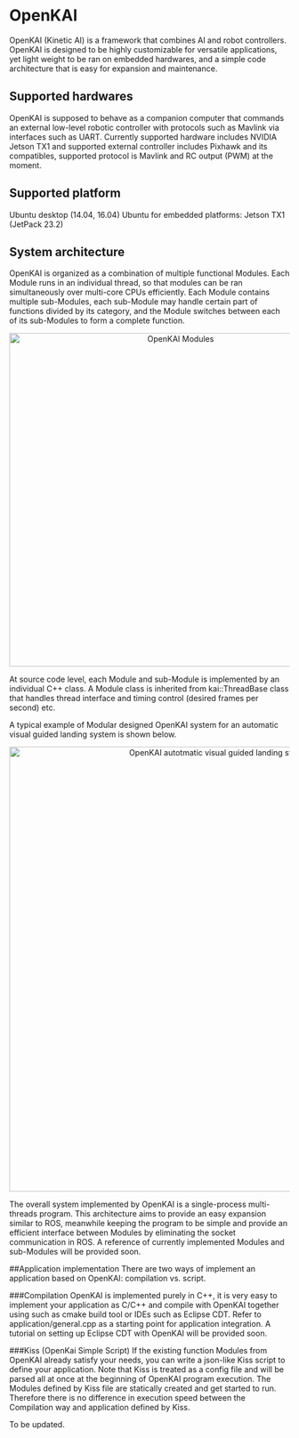# OpenKAI
OpenKAI (Kinetic AI) is a framework that combines AI and robot controllers. OpenKAI is designed to be highly customizable for versatile applications, yet light weight to be ran on embedded hardwares, and a simple code architecture that is easy for expansion and maintenance.

## Supported hardwares
OpenKAI is supposed to behave as a companion computer that commands an external low-level robotic controller with protocols such as Mavlink via interfaces such as UART. Currently supported hardware includes NVIDIA Jetson TX1 and supported external controller includes Pixhawk and its compatibles, supported protocol is Mavlink and RC output (PWM) at the moment.

## Supported platform
Ubuntu desktop (14.04, 16.04)
Ubuntu for embedded platforms: Jetson TX1 (JetPack 23.2)

## System architecture
OpenKAI is organized as a combination of multiple functional Modules. Each Module runs in an individual thread, so that modules can be ran simultaneously over multi-core CPUs efficiently. Each Module contains multiple sub-Modules, each sub-Module may handle certain part of functions divided by its category, and the Module switches between each of its sub-Modules to form a complete function.

<p align="center">
<img src="https://github.com/yankailab/OpenKAI/raw/master/doc/img/F1.png" alt="OpenKAI Modules" width="600px">
</p>

At source code level, each Module and sub-Module is implemented by an individual C++ class. A Module class is inherited from kai::ThreadBase class that handles thread interface and timing control (desired frames per second) etc.

A typical example of Modular designed OpenKAI system for an automatic visual guided landing system is shown below.

<p align="center">
<img src="https://github.com/yankailab/OpenKAI/raw/master/doc/img/F2.png" alt="OpenKAI autotmatic visual guided landing system diagram" width="800px">
</p>

The overall system implemented by OpenKAI is a single-process multi-threads program. This architecture aims to provide an easy expansion similar to ROS, meanwhile keeping the program to be simple and provide an efficient interface between Modules by eliminating the socket communication in ROS. A reference of currently implemented Modules and sub-Modules will be provided soon.

##Application implementation
There are two ways of implement an application based on OpenKAI: compilation vs. script.

###Compilation
OpenKAI is implemented purely in C++, it is very easy to implement your application as C/C++ and compile with OpenKAI together using such as cmake build tool or IDEs such as Eclipse CDT. Refer to application/general.cpp as a starting point for application integration. A tutorial on setting up Eclipse CDT with OpenKAI will be provided soon.

###Kiss (OpenKai Simple Script)
If the existing function Modules from OpenKAI already satisfy your needs, you can write a json-like Kiss script to define your application. Note that Kiss is treated as a config file and will be parsed all at once at the beginning of OpenKAI program execution. The Modules defined by Kiss file are statically created and get started to run. Therefore there is no difference in execution speed between the Compilation way and application defined by Kiss.

To be updated.
